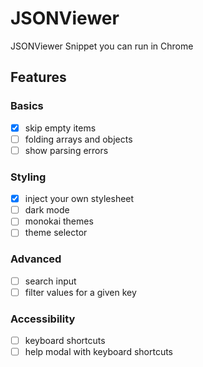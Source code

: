 # JSONViewer

JSONViewer Snippet you can run in Chrome

## Features

### Basics
- [x] skip empty items
- [ ] folding arrays and objects
- [ ] show parsing errors

### Styling
- [x] inject your own stylesheet
- [ ] dark mode
- [ ] monokai themes
- [ ] theme selector

### Advanced
- [ ] search input
- [ ] filter values for a given key

### Accessibility
- [ ] keyboard shortcuts
- [ ] help modal with keyboard shortcuts
